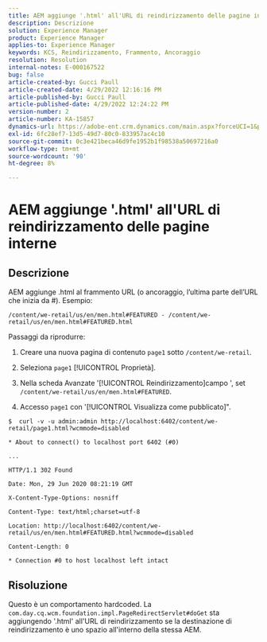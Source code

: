 ```yaml
---
title: AEM aggiunge '.html' all'URL di reindirizzamento delle pagine interne
description: Descrizione
solution: Experience Manager
product: Experience Manager
applies-to: Experience Manager
keywords: KCS, Reindirizzamento, Frammento, Ancoraggio
resolution: Resolution
internal-notes: E-000167522
bug: false
article-created-by: Gucci Paull
article-created-date: 4/29/2022 12:16:16 PM
article-published-by: Gucci Paull
article-published-date: 4/29/2022 12:24:22 PM
version-number: 2
article-number: KA-15857
dynamics-url: https://adobe-ent.crm.dynamics.com/main.aspx?forceUCI=1&pagetype=entityrecord&etn=knowledgearticle&id=177aa027-b6c7-ec11-a7b6-0022480a10ee
exl-id: 6fc28ef7-13d5-49d7-80c0-833957ac4c10
source-git-commit: 0c3e421beca46d9fe1952b1f98538a50697216a0
workflow-type: tm+mt
source-wordcount: '90'
ht-degree: 8%

---
```


# AEM aggiunge &#39;.html&#39; all&#39;URL di reindirizzamento delle pagine interne

## Descrizione



AEM aggiunge .html al frammento URL (o ancoraggio, l’ultima parte dell’URL che inizia da #). Esempio:



```
/content/we-retail/us/en/men.html#FEATURED - /content/we-retail/us/en/men.html#FEATURED.html
```

Passaggi da riprodurre:




1. Creare una nuova pagina di contenuto `page1` sotto `/content/we-retail`.




2. Seleziona `page1`  [!UICONTROL Proprietà].



3. Nella scheda Avanzate &#39;[!UICONTROL Reindirizzamento]campo &#39;, set `/content/we-retail/us/en/men.html#FEATURED`.



4. Accesso `page1` con &#39;[!UICONTROL Visualizza come pubblicato]&quot;.



```
$  curl -v -u admin:admin http://localhost:6402/content/we-retail/page1.html?wcmmode=disabled
```


```
* About to connect() to localhost port 6402 (#0)
```



```
...
```



```
HTTP/1.1 302 Found
```



```
Date: Mon, 29 Jun 2020 08:21:19 GMT
```



```
X-Content-Type-Options: nosniff
```



```
Content-Type: text/html;charset=utf-8
```



```
Location: http://localhost:6402/content/we-retail/us/en/men.html#FEATURED.html?wcmmode=disabled
```



```
Content-Length: 0
```



```
* Connection #0 to host localhost left intact
```



## Risoluzione



Questo è un comportamento hardcoded. La `com.day.cq.wcm.foundation.impl.PageRedirectServlet#doGet` sta aggiungendo &#39;.html&#39; all&#39;URL di reindirizzamento se la destinazione di reindirizzamento è uno spazio all&#39;interno della stessa AEM.
